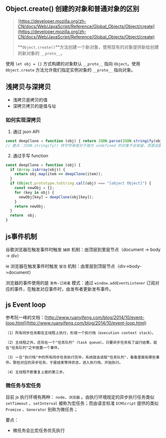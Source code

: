 ## Object.create() 创建的对象和普通对象的区别

> [https://developer.mozilla.org/zh-CN/docs/Web/JavaScript/Reference/Global_Objects/Object/create](https://developer.mozilla.org/zh-CN/docs/Web/JavaScript/Reference/Global_Objects/Object/create)
>
> **`Object.create()`**方法创建一个新对象，使用现有的对象提供新给创建的新对象的 `__proto__`。

使用 `let obj = {}` 方式构建的对象默认 `__proto__` 指向 `Object`。使用 `Object.create` 方法允许我们指定实例对象的 `__proto__` 指向对象。 

## 浅拷贝与深拷贝

- 浅拷贝是拷贝的值
- 深拷贝拷贝的是值与址

### 如何实现深拷贝

1. 通过 json API

~~~javascript
const deepClone = function (obj) { return JSON.parse(JSON.stringify(obj))) };
// 要点：JSON.stringify() 转字符串是对于值为 undefined 的对象不会保留，而是会删除这个键值对
~~~

2. 通过手写 function

~~~javascript
const deepClone = function (obj) {
  if (Array.isArray(obj)) {
    return obj.map(item => deepClone(item));
  }
  if (Object.prototype.toString.call(obj) === "[object Object]") {
    const newObj = {};
    for (key in obj) {
      newObj[key] = deepClone(obj[key]);
    }
    return newObj;
  }
  return  obj;
}
~~~

## js事件机制

谷歌浏览器在触发事件时触发 `捕获` 机制：由顶层到里层节点（document -> body -> div） 

ie 浏览器在触发事件时触发 `冒泡` 机制：由里层到顶层节点（div->body->document）

浏览器的事件使用的是 `发布-订阅者` 模式：通过 `window.addEventListener` 订阅对应的事件，在触发对应事件时，由发布者更新发布事件。

## js Event loop

参考阮一峰的文档：[http://www.ruanyifeng.com/blog/2014/10/event-loop.html](http://www.ruanyifeng.com/blog/2014/10/event-loop.html) 

~~~
（1）所有同步任务都在主线程上执行，形成一个执行栈（execution context stack）。

（2）主线程之外，还存在一个"任务队列"（task queue）。只要异步任务有了运行结果，就在"任务队列"之中放置一个事件。

（3）一旦"执行栈"中的所有同步任务执行完毕，系统就会读取"任务队列"，看看里面有哪些事件。那些对应的异步任务，于是结束等待状态，进入执行栈，开始执行。

（4）主线程不断重复上面的第三步。
~~~

### 微任务与宏任务

目前 js 执行环境有两种： `node`、`浏览器` 。由执行环境规定的异步执行任务类似 `setTimeout` 、`setInterval` 被称为宏任务；而由语言标准 `ECMScript` 提供的类似 `Promise` 、`Generator` 别称为微任务；

要点：

- 微任务会比宏任务优先执行